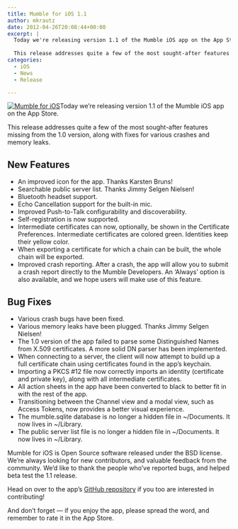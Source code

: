 ```yaml
---
title: Mumble for iOS 1.1
author: mkrautz
date: 2012-04-26T20:08:44+00:00
excerpt: |
  Today we're releasing version 1.1 of the Mumble iOS app on the App Store.
  
  This release addresses quite a few of the most sought-after features missing from the 1.0 version, along with fixes for various crashes and memory leaks.
categories:
  - iOS
  - News
  - Release

---
```

[<img class="alignleft size-full wp-image-210" title="Mumble for iOS" src="http://blog.mumble.info/wp-uploads/2012/02/MumbleAppIcon.png" alt="Mumble for iOS" />][1]Today we&#8217;re releasing version 1.1 of the Mumble iOS app on the App Store.

This release addresses quite a few of the most sought-after features missing from the 1.0 version, along with fixes for various crashes and memory leaks.

<!--more-->

## **New Features**

  * An improved icon for the app. Thanks Karsten Bruns!
  * Searchable public server list. Thanks Jimmy Selgen Nielsen!
  * Bluetooth headset support.
  * Echo Cancellation support for the built-in mic.
  * Improved Push-to-Talk configurability and discoverability.
  * Self-registration is now supported.
  * Intermediate certificates can now, optionally, be shown in the Certificate Preferences. Intermediate certificates are colored green. Identities keep their yellow color.
  * When exporting a certificate for which a chain can be built, the whole chain will be exported.
  * Improved crash reporting. After a crash, the app will allow you to submit a crash report directly to the Mumble Developers. An &#8216;Always&#8217; option is also available, and we hope users will make use of this feature.

## **Bug Fixes**

  * Various crash bugs have been fixed.
  * Various memory leaks have been plugged. Thanks Jimmy Selgen Nielsen!
  * The 1.0 version of the app failed to parse some Distinguished Names from X.509 certificates. A more solid DN parser has been implemented.
  * When connecting to a server, the client will now attempt to build up a full certificate chain using certificates found in the app&#8217;s keychain.
  * Importing a PKCS #12 file now correctly imports an identity (certificate and private key), along with all intermediate certificates.
  * All action sheets in the app have been converted to black to better fit in with the rest of the app.
  * Transitioning between the Channel view and a modal view, such as Access Tokens, now provides a better visual experience.
  * The mumble.sqlite database is no longer a hidden file in ~/Documents. It now lives in ~/Library.
  * The public server list file is no longer a hidden file in ~/Documents. It now lives in ~/Library.

Mumble for iOS is Open Source software released under the BSD license. We&#8217;re always looking for new contributors, and valuable feedback from the community. We&#8217;d like to thank the people who&#8217;ve reported bugs, and helped beta test the 1.1 release.

Head on over to the app&#8217;s [GitHub repository][2] if you too are interested in contributing!

And don&#8217;t forget &#8212; if you enjoy the app, please spread the word, and remember to rate it in the App Store.

 [1]: http://itunes.apple.com/us/app/mumble/id443472808?mt=8
 [2]: https://github.com/mumble-voip/mumble-iphoneos